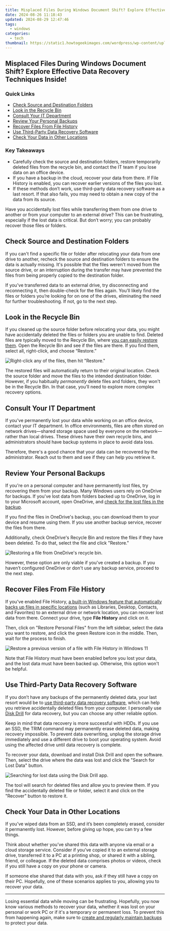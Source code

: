 ```yaml
---
title: Misplaced Files During Windows Document Shift? Explore Effective Data Recovery Techniques Inside!
date: 2024-08-26 11:18:43
updated: 2024-08-29 12:47:46
tags:
  - windows
categories:
  - tech
thumbnail: https://static1.howtogeekimages.com/wordpress/wp-content/uploads/2024/07/a-person-looking-shocked-at-a-laptop-with-some-deleted-files.jpg
---
```


## Misplaced Files During Windows Document Shift? Explore Effective Data Recovery Techniques Inside!

### Quick Links

* [Check Source and Destination Folders](https://remote-screen-capture.techidaily.com/new-in-2024-assemble-slide-decks-into-virtual-screenplays/)
* [Look in the Recycle Bin](https://tech-recovery.techidaily.com/dealing-with-the-mingwm10dll-error-solutions-and-tips/)
* [Consult Your IT Department](https://apple-account.techidaily.com/in-2024-how-to-reset-the-security-questions-of-your-apple-id-on-your-apple-iphone-13-mini-by-drfone-ios/)
* [Review Your Personal Backups](https://instagram-clips.techidaily.com/updated-in-2024-elevate-engagement-the-list-of-todays-hot-instagram-hashtags/)
* [Recover Files From File History](https://fox-links.techidaily.com/new-pinnacle-players-list-best-google-cardboard-vr-game-titles/)
* [Use Third-Party Data Recovery Software](https://audio-shaping.techidaily.com/updated-in-2024-methods-for-diminishing-delay-effects-in-audio-production/)
* [Check Your Data in Other Locations](https://fox-helps.techidaily.com/new-pushing-limits-with-vr-which-console-and-controller-fits-best-for-2024/)

### Key Takeaways

* Carefully check the source and destination folders, restore temporarily deleted files from the recycle bin, and contact the IT team if you lose data on an office device.
* If you have a backup in the cloud, recover your data from there. If File History is enabled, you can recover earlier versions of the files you lost.
* If these methods don’t work, use third-party data recovery software as a last resort. If that also fails, you may need to obtain a new copy of the data from its source.

 Have you accidentally lost files while transferring them from one drive to another or from your computer to an external drive? This can be frustrating, especially if the lost data is critical. But don’t worry; you can probably recover those files or folders. 

##  Check Source and Destination Folders

 If you can't find a specific file or folder after relocating your data from one drive to another, recheck the source and destination folders to ensure the data is actually missing. It's possible that the files weren't moved from the source drive, or an interruption during the transfer may have prevented the files from being properly copied to the destination folder.

 If you've transferred data to an external drive, try disconnecting and reconnecting it, then double-check for the files again. You’ll likely find the files or folders you’re looking for on one of the drives, eliminating the need for further troubleshooting. If not, go to the next step.

##  Look in the Recycle Bin

 If you cleaned up the source folder before relocating your data, you might have accidentally deleted the files or folders you are unable to find. Deleted files are typically moved to the Recycle Bin, where [you can easily restore them](https://some-skills.techidaily.com/2024-approved-unlock-iphone-editing-magic-shorter-smaller-videos/). Open the Recycle Bin and see if the files are there. If you find them, select all, right-click, and choose “Restore.”

![Right-click any of the files, then hit "Restore."](https://static1.howtogeekimages.com/wordpress/wp-content/uploads/2022/04/acd-click-restore.png) 

 The restored files will automatically return to their original location. Check the source folder and move the files to the intended destination folder. However, if you habitually _permanently_ delete files and folders, they won't be in the Recycle Bin. In that case, you’ll need to explore more complex recovery options.

##  Consult Your IT Department

 If you've permanently lost your data while working on an office device, contact your IT department. In office environments, files are often stored on network drives—shared storage space used by everyone on the network—rather than local drives. These drives have their own recycle bins, and administrators should have backup systems in place to avoid data loss.

 Therefore, there's a good chance that your data can be recovered by the administrator. Reach out to them and see if they can help you retrieve it.

##  Review Your Personal Backups

 If you're on a personal computer and have permanently lost files, try recovering them from your backup. Many Windows users rely on OneDrive for backups. If you've lost data from folders backed up to OneDrive, log in to your Microsoft account, open OneDrive, and [check for the lost files in the backup](https://tiktok-clips.techidaily.com/updated-discover-the-hottest-tiktok-reading-trends-for-2024/).

 If you find the files in OneDrive's backup, you can download them to your device and resume using them. If you use another backup service, recover the files from there.

 Additionally, check OneDrive's Recycle Bin and restore the files if they have been deleted. To do that, select the file and click "Restore."

![Restoring a file from OneDrive's recycle bin.](https://static1.howtogeekimages.com/wordpress/wp-content/uploads/2024/07/restoring-a-file-from-onedrive-s-recycle-bin.jpg) 

 However, these option are only viable if you've created a backup. If you haven’t configured OneDrive or don't use any backup service, proceed to the next step.

##  Recover Files From File History

 If you've enabled File History, [a built-in Windows feature that automatically backs up files in specific locations](https://youtube-videos.techidaily.com/skyrocketing-subscribers-free-techniques-for-youtube-success/) (such as Libraries, Desktop, Contacts, and Favorites) to an external drive or network location, you can recover lost data from there. Connect your drive, type **File History** and click on it.

 Then, click on "Restore Personal Files" from the left sidebar, select the data you want to restore, and click the green Restore icon in the middle. Then, wait for the process to finish.

![Restore a previous version of a file with File History in Windows 11](https://static1.howtogeekimages.com/wordpress/wp-content/uploads/2016/02/img_56c66379b9b97.png) 

 Note that File History must have been enabled before you lost your data, and the lost data must have been backed up. Otherwise, this option won't be helpful.

##  Use Third-Party Data Recovery Software

 If you don’t have any backups of the permanently deleted data, your last resort would be to [use third-party data recovery software](https://screen-recording.techidaily.com/updated-enhancing-facebook-viewership-with-obs-broadcasts/), which can help you retrieve accidentally deleted files from your computer. I personally use [Disk Drill](https://www.cleverfiles.com/data-recovery-software.html) for data recovery, but you can choose any other reliable option.

 Keep in mind that data recovery is more successful with HDDs. If you use an SSD, the TRIM command may permanently erase deleted data, making recovery impossible. To prevent data overwriting, unplug the storage drive immediately and use a different drive to boot your operating system. Avoid using the affected drive until data recovery is complete.

 To recover your data, download and install Disk Drill and open the software. Then, select the drive where the data was lost and click the "Search for Lost Data" button. 

![Searching for lost data using the Disk Drill app.](https://static1.howtogeekimages.com/wordpress/wp-content/uploads/2024/07/searching-for-lost-data-using-the-disk-drill-app.jpg) 

 The tool will search for deleted files and allow you to preview them. If you find the accidentally deleted file or folder, select it and click on the "Recover" button to restore it.

##  Check Your Data in Other Locations

 If you’ve wiped data from an SSD, and it’s been completely erased, consider it permanently lost. However, before giving up hope, you can try a few things.

 Think about whether you’ve shared this data with anyone via email or a cloud storage service. Consider if you’ve copied it to an external storage drive, transferred it to a PC at a printing shop, or shared it with a sibling, friend, or colleague. If the deleted data comprises photos or videos, check if you still have a copy on your phone or camera.

 If someone else shared that data with you, ask if they still have a copy on their PC. Hopefully, one of these scenarios applies to you, allowing you to recover your data.

---

 Losing essential data while moving can be frustrating. Hopefully, you now know various methods to recover your data, whether it was lost on your personal or work PC or if it's a temporary or permanent loss. To prevent this from happening again, make sure to [create and regularly maintain backups](https://buynow-info.techidaily.com/explore-petcubes-affordable-high-responsive-pet-monitor/) to protect your data.

<ins class="adsbygoogle"
     style="display:block"
     data-ad-format="autorelaxed"
     data-ad-client="ca-pub-7571918770474297"
     data-ad-slot="1223367746"></ins>



<ins class="adsbygoogle"
     style="display:block"
     data-ad-client="ca-pub-7571918770474297"
     data-ad-slot="8358498916"
     data-ad-format="auto"
     data-full-width-responsive="true"></ins>
